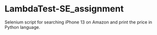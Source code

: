 # LambdaTest-SE_assignment

Selenium script for searching iPhone 13 on Amazon and print the price in Python language.
